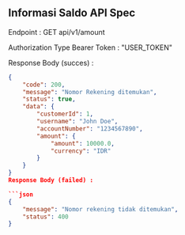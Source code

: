 
## Informasi Saldo API Spec

Endpoint : GET api/v1/amount

Authorization Type Bearer Token : "USER_TOKEN"

Response Body (succes) :

```json
{
    "code": 200,
    "message": "Nomor Rekening ditemukan",
    "status": true,
    "data": {
        "customerId": 1,
        "username": "John Doe",
        "accountNumber": "1234567890",
        "amount": {
            "amount": 10000.0,
            "currency": "IDR"
        }
    }
}
Response Body (failed) :

```json
{
    "message": "Nomor rekening tidak ditemukan",
    "status": 400
}
```

